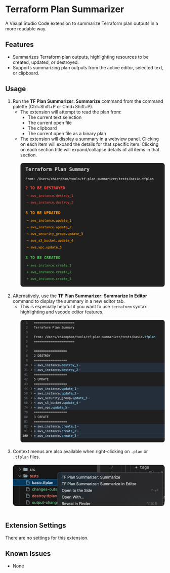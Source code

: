# Terraform Plan Summarizer

A Visual Studio Code extension to summarize Terraform plan outputs in a more readable way.

## Features

-   Summarizes Terraform plan outputs, highlighting resources to be created, updated, or destroyed.
-   Supports summarizing plan outputs from the active editor, selected text, or clipboard.

## Usage

1.  Run the **TF Plan Summarizer: Summarize** command from the command palette (Ctrl+Shift+P or Cmd+Shift+P).
    *   The extension will attempt to read the plan from:
        *   The current text selection
        *   The current open file
        *   The clipboard
        *   The current open file as a binary plan
    *   The extension will display a summary in a webview panel. Clicking on each item will expand the details for that specific item. Clicking on each section title will expand/collapse details of all items in that section.
    <br><br>
    ![Summary](images/summary.png)
    <br><br>
2.  Alternatively, use the **TF Plan Summarizer: Summarize In Editor** command to display the summary in a new editor tab.
    *   This is especially helpful if you want to use `terraform` syntax highlighting and vscode editor features.
    <br><br>
    ![Summary In Editor](images/summary-in-editor.png)
    <br><br>
3. Context menus are also available when right-clicking on `.plan` or `.tfplan` files.
    <br><br>
    ![Context Menus](images/context-menu.png)
    <br><br>

## Extension Settings

There are no settings for this extension.

## Known Issues

-   None
